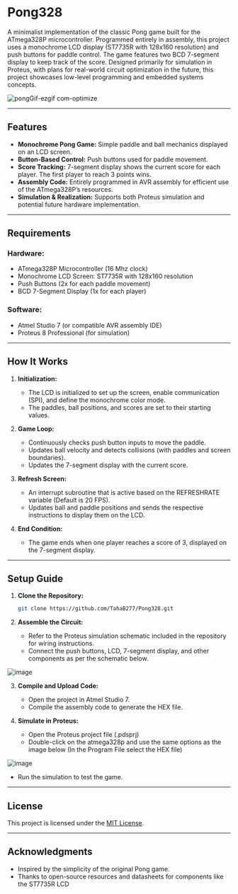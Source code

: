 # Pong328

A minimalist implementation of the classic Pong game built for the ATmega328P microcontroller. Programmed entirely in assembly, this project uses a monochrome LCD display (ST7735R with 128x160 resolution) and push buttons for paddle control. The game features two BCD 7-segment display to keep track of the score. Designed primarily for simulation in Proteus, with plans for real-world circuit optimization in the future, this project showcases low-level programming and embedded systems concepts.

![pongGif-ezgif com-optimize](https://github.com/user-attachments/assets/c57ef8fe-c9df-4ea0-b3b7-fe4b54f501c7)


---

## Features

- **Monochrome Pong Game:** Simple paddle and ball mechanics displayed on an LCD screen.
- **Button-Based Control:** Push buttons used for paddle movement.
- **Score Tracking:** 7-segment display shows the current score for each player. The first player to reach 3 points wins.
- **Assembly Code:** Entirely programmed in AVR assembly for efficient use of the ATmega328P’s resources.
- **Simulation & Realization:** Supports both Proteus simulation and potential future hardware implementation.

---

## Requirements

### Hardware:

- ATmega328P Microcontroller (16 Mhz clock)
- Monochrome LCD Screen: ST7735R with 128x160 resolution
- Push Buttons (2x for each paddle movement)
- BCD 7-Segment Display (1x for each player)


### Software:

- Atmel Studio 7 (or compatible AVR assembly IDE)
- Proteus 8 Professional (for simulation)

---

## How It Works

1. **Initialization:**

   - The LCD is initialized to set up the screen, enable communication (SPI), and define the monochrome color mode.
   - The paddles, ball positions, and scores are set to their starting values.

2. **Game Loop:**

   - Continuously checks push button inputs to move the paddle.
   - Updates ball velocity and detects collisions (with paddles and screen boundaries).
   - Updates the 7-segment display with the current score.

3. **Refresh Screen:**

   - An interrupt subroutine that is active based on the REFRESHRATE variable (Default is 20 FPS).
   - Updates ball and paddle positions and sends the respective instructions to display them on the LCD.

4. **End Condition:**

   - The game ends when one player reaches a score of 3, displayed on the 7-segment display.

---

## Setup Guide

1. **Clone the Repository:**

   ```bash
   git clone https://github.com/TahaB277/Pong328.git
   ```

2. **Assemble the Circuit:**

   - Refer to the Proteus simulation schematic included in the repository for wiring instructions.
   - Connect the push buttons, LCD, 7-segment display, and other components as per the schematic below.
   
![image](https://github.com/user-attachments/assets/d7391816-b7de-4abe-8722-e15aed116f23)

3. **Compile and Upload Code:**

   - Open the project in Atmel Studio 7.
   - Compile the assembly code to generate the HEX file.

4. **Simulate in Proteus:**

   - Open the Proteus project file (.pdsprj)
   - Double-click on the atmega328p and use the same options as the image below (In the Program File select the HEX file)
   
![image](https://github.com/user-attachments/assets/34f0e4ff-f1cf-4958-b84d-67ecb4facf1a)

   - Run the simulation to test the game.

---

## License

This project is licensed under the [MIT License](LICENSE).

---

## Acknowledgments

- Inspired by the simplicity of the original Pong game.
- Thanks to open-source resources and datasheets for components like the ST7735R LCD

